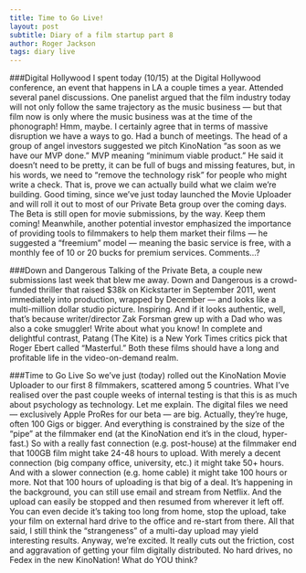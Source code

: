 ```yaml
---
title: Time to Go Live!
layout: post
subtitle: Diary of a film startup part 8
author: Roger Jackson
tags: diary live
---
```

###Digital Hollywood
I spent today (10/15) at the Digital Hollywood conference, an event that happens in LA a couple times a year. Attended several panel discussions. One panelist argued that the film industry today will not only follow the same trajectory as the music business — but that film now is only where the music business was at the time of the phonograph! Hmm, maybe. I certainly agree that in terms of massive disruption we have a ways to go. Had a bunch of meetings. The head of a group of angel investors suggested we pitch KinoNation “as soon as we have our MVP done.” MVP meaning “minimum viable product.” He said it doesn’t need to be pretty, it can be full of bugs and missing features, but, in his words, we need to “remove the technology risk” for people who might write a check. That is, prove we can actually build what we claim we’re building. Good timing, since we’ve just today launched the Movie Uploader and will roll it out to most of our Private Beta group over the coming days. The Beta is still open for movie submissions, by the way. Keep them coming! Meanwhile, another potential investor emphasized the importance of providing tools to filmmakers to help them market their films — he suggested a “freemium” model — meaning the basic service is free, with a monthly fee of 10 or 20 bucks for premium services. Comments…?

###Down and Dangerous
Talking of the Private Beta, a couple new submissions last week that blew me away. Down and Dangerous is a crowd-funded thriller that raised $38k on Kickstarter in September 2011, went immediately into production, wrapped by December — and looks like a multi-million dollar studio picture. Inspiring. And if it looks authentic, well, that’s because writer/director Zak Forsman grew up with a Dad who was also a coke smuggler! Write about what you know! In complete and delightful contrast, Patang (The Kite) is a New York Times critics pick that Roger Ebert called “Masterful.” Both these films should have a long and profitable life in the video-on-demand realm.

###Time to Go Live
So we’ve just (today) rolled out the KinoNation Movie Uploader to our first 8 filmmakers, scattered among 5 countries. What I’ve realised over the past couple weeks of internal testing is that this is as much about psychology as technology. Let me explain. The digital files we need — exclusively Apple ProRes for our beta — are big. Actually, they’re huge, often 100 Gigs or bigger. And everything is constrained by the size of the “pipe” at the filmmaker end (at the KinoNation end it’s in the cloud, hyper-fast.) So with a really fast connection (e.g. post-house) at the filmmaker end that 100GB film might take 24-48 hours to upload. With merely a decent connection (big company office, university, etc.) it might take 50+ hours. And with a slower connection (e.g. home cable) it might take 100 hours or more. Not that 100 hours of uploading is that big of a deal. It’s happening in the background, you can still use email and stream from Netflix. And the upload can easily be stopped and then resumed from wherever it left off. You can even decide it’s taking too long from home, stop the upload, take your film on external hard drive to the office and re-start from there. All that said, I still think the “strangeness” of a multi-day upload may yield interesting results. Anyway, we’re excited. It really cuts out the friction, cost and aggravation of getting your film digitally distributed. No hard drives, no Fedex in the new KinoNation! What do YOU think?
